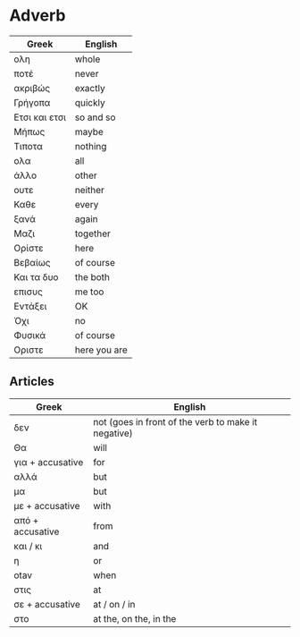 # Adverb

| Greek | English |
|--|--|
| ολη | whole |
| ποτέ | never |
| ακριβώς | exactly |
| Γρήγοπα | quickly |
| Ετσι και ετσι | so and so |
| Μήπως | maybe |
| Τιποτα | nothing |
| ολα | all |
| άλλο | other |
| ουτε | neither |
| Καθε | every |
| ξανά | again |
| Μαζι | together |
| Ορίστε | here |
| Βεβαίως | of course |
| Και τα δυο | the both |
| επισυς | me too |
| Εντάξει | OK |
| Όχι | no |
| Φυσικά | of course |
| Οριστε | here you are |

## Articles

| Greek | English |
|--|--|
| δεν | not (goes in front of the verb to make it negative) |
| Θα | will |
| για + accusative | for |
| αλλά | but |
| μα | but |
| με + accusative | with |
| από + accusative | from |
| και / κι | and |
| η | or |
| οtav | when |
| στις <time> | at <time> |
| σε + accusative | at / on  / in |
| στο | at the, on the, in the |